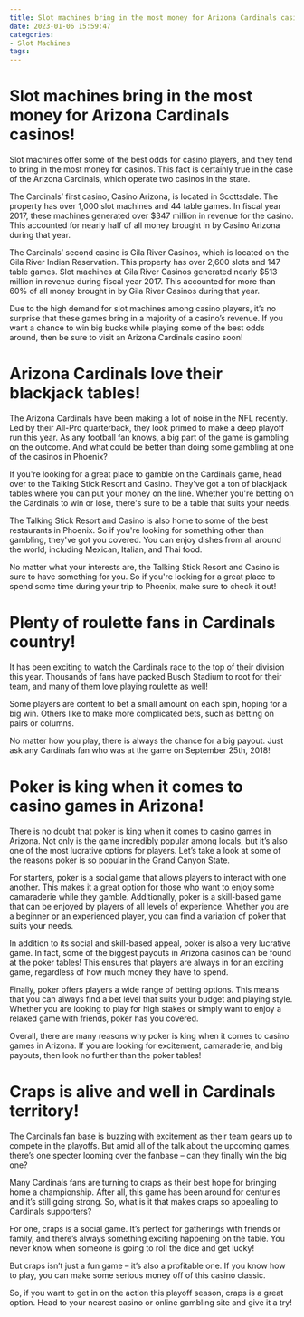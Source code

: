 ```yaml
---
title: Slot machines bring in the most money for Arizona Cardinals casinos!
date: 2023-01-06 15:59:47
categories:
- Slot Machines
tags:
---
```



#  Slot machines bring in the most money for Arizona Cardinals casinos!

Slot machines offer some of the best odds for casino players, and they tend to bring in the most money for casinos. This fact is certainly true in the case of the Arizona Cardinals, which operate two casinos in the state.

The Cardinals’ first casino, Casino Arizona, is located in Scottsdale. The property has over 1,000 slot machines and 44 table games. In fiscal year 2017, these machines generated over $347 million in revenue for the casino. This accounted for nearly half of all money brought in by Casino Arizona during that year.

The Cardinals’ second casino is Gila River Casinos, which is located on the Gila River Indian Reservation. This property has over 2,600 slots and 147 table games. Slot machines at Gila River Casinos generated nearly $513 million in revenue during fiscal year 2017. This accounted for more than 60% of all money brought in by Gila River Casinos during that year.

Due to the high demand for slot machines among casino players, it’s no surprise that these games bring in a majority of a casino’s revenue. If you want a chance to win big bucks while playing some of the best odds around, then be sure to visit an Arizona Cardinals casino soon!

#  Arizona Cardinals love their blackjack tables!

The Arizona Cardinals have been making a lot of noise in the NFL recently. Led by their All-Pro quarterback, they look primed to make a deep playoff run this year. As any football fan knows, a big part of the game is gambling on the outcome. And what could be better than doing some gambling at one of the casinos in Phoenix?

If you're looking for a great place to gamble on the Cardinals game, head over to the Talking Stick Resort and Casino. They've got a ton of blackjack tables where you can put your money on the line. Whether you're betting on the Cardinals to win or lose, there's sure to be a table that suits your needs.

The Talking Stick Resort and Casino is also home to some of the best restaurants in Phoenix. So if you're looking for something other than gambling, they've got you covered. You can enjoy dishes from all around the world, including Mexican, Italian, and Thai food.

No matter what your interests are, the Talking Stick Resort and Casino is sure to have something for you. So if you're looking for a great place to spend some time during your trip to Phoenix, make sure to check it out!

#  Plenty of roulette fans in Cardinals country!

It has been exciting to watch the Cardinals race to the top of their division this year. Thousands of fans have packed Busch Stadium to root for their team, and many of them love playing roulette as well!

Some players are content to bet a small amount on each spin, hoping for a big win. Others like to make more complicated bets, such as betting on pairs or columns.

No matter how you play, there is always the chance for a big payout. Just ask any Cardinals fan who was at the game on September 25th, 2018!

#  Poker is king when it comes to casino games in Arizona!

There is no doubt that poker is king when it comes to casino games in Arizona. Not only is the game incredibly popular among locals, but it’s also one of the most lucrative options for players. Let’s take a look at some of the reasons poker is so popular in the Grand Canyon State.

For starters, poker is a social game that allows players to interact with one another. This makes it a great option for those who want to enjoy some camaraderie while they gamble. Additionally, poker is a skill-based game that can be enjoyed by players of all levels of experience. Whether you are a beginner or an experienced player, you can find a variation of poker that suits your needs.

In addition to its social and skill-based appeal, poker is also a very lucrative game. In fact, some of the biggest payouts in Arizona casinos can be found at the poker tables! This ensures that players are always in for an exciting game, regardless of how much money they have to spend.

Finally, poker offers players a wide range of betting options. This means that you can always find a bet level that suits your budget and playing style. Whether you are looking to play for high stakes or simply want to enjoy a relaxed game with friends, poker has you covered.

Overall, there are many reasons why poker is king when it comes to casino games in Arizona. If you are looking for excitement, camaraderie, and big payouts, then look no further than the poker tables!

#  Craps is alive and well in Cardinals territory!

The Cardinals fan base is buzzing with excitement as their team gears up to compete in the playoffs. But amid all of the talk about the upcoming games, there’s one specter looming over the fanbase – can they finally win the big one?

Many Cardinals fans are turning to craps as their best hope for bringing home a championship. After all, this game has been around for centuries and it’s still going strong. So, what is it that makes craps so appealing to Cardinals supporters?

For one, craps is a social game. It’s perfect for gatherings with friends or family, and there’s always something exciting happening on the table. You never know when someone is going to roll the dice and get lucky!

But craps isn’t just a fun game – it’s also a profitable one. If you know how to play, you can make some serious money off of this casino classic.

So, if you want to get in on the action this playoff season, craps is a great option. Head to your nearest casino or online gambling site and give it a try!